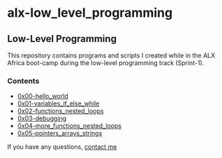# alx-low_level_programming

## Low-Level Programming

This repository contains programs and scripts I created while in the ALX Africa
 boot-camp during the low-level programming track (Sprint-1).

### Contents

* [0x00-hello_world](https://github.com/IanoNjuguna/alx-low_level_programming/tree/main/0x00-hello_world)
* [0x01-variables_if_else_while](https://github.com/IanoNjuguna/alx-low_level_programming/tree/main/0x01-variables_if_else_while)
* [0x02-functions_nested_loops](https://github.com/IanoNjuguna/alx-low_level_programming/tree/main/0x02-functions_nested_loops)
* [0x03-debugging](https://github.com/IanoNjuguna/alx-low_level_programming/tree/main/0x03-debugging)
* [0x04-more_functions_nested_loops](https://github.com/IanoNjuguna/alx-low_level_programming/tree/main/0x04-more_functions_nested_loops)
* [0x05-pointers_arrays_strings](https://github.com/IanoNjuguna/alx-low_level_programming/tree/main/0x05-pointers_arrays_strings)

If you have any questions, [contact me](https://www.linkedin.com/in/ianonjuguna/)
